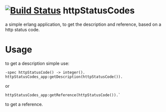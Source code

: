 [![Build Status](https://travis-ci.org/Mr-Pi/httpStatusCodes.png?branch=master)](https://travis-ci.org/Mr-Pi/httpStatusCodes)
httpStatusCodes
===============

a simple erlang application, to get the description and reference, based on a http status code.


Usage
=====
to get a description simple use:

    -spec httpStatusCode() -> integer().
    httpStatusCodes_app:getDescription(httpStatusCode()).
or

    httpStatusCodes_app:getReference(httpStatusCode()).`
to get a reference.
